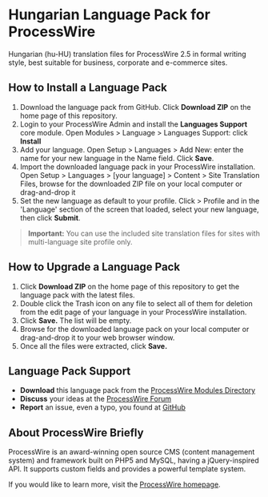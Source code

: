 Hungarian Language Pack for ProcessWire
=======================================

Hungarian (hu-HU) translation files for ProcessWire 2.5 in formal writing style,
best suitable for business, corporate and e-commerce sites.


How to Install a Language Pack
------------------------------

1. Download the language pack from GitHub.
   Click **Download ZIP** on the home page of this repository.
2. Login to your ProcessWire Admin and install the **Languages Support** core module.
   Open Modules > Language > Languages Support: click **Install**
3. Add your language.
   Open Setup > Languages > Add New: enter the name for your new language in the Name field. Click **Save**.
4. Import the downloaded language pack in your ProcessWire installation.
   Open Setup > Languages > [your language] > Content > Site Translation Files,
   browse for the downloaded ZIP file on your local computer or drag-and-drop it 
5. Set the new language as default to your profile.
   Click <i class="icon-wrench"></i> > Profile and in the 'Language' section of the screen that loaded, select your new language, then click **Submit**.
   
> **Important:** You can use the included site translation files for sites with
multi-language site profile only.


How to Upgrade a Language Pack
------------------------------
1. Click **Download ZIP** on the home page of this repository to get the language pack with the latest files.
2. Double click the Trash icon on any file to select all of them for deletion from the edit page of your language in your ProcessWire installation.
3. Click **Save.** The list will be empty.
4. Browse for the downloaded language pack on your local computer or drag-and-drop it to your web browser window.
5. Once all the files were extracted, click **Save.**


Language Pack Support
---------------------
- **Download** this language pack from the [ProcessWire Modules Directory](http://modules.processwire.com/modules/hungarian/)
- **Discuss** your ideas at the [ProcessWire Forum](https://processwire.com/talk/topic/7243-hungarian-hu-hu/)
- **Report** an issue, even a typo, you found at [GitHub](https://github.com/jtherczeg/processwire-hungarian-lng/issues)


About ProcessWire Briefly
-------------------------
ProcessWire is an award-winning open source CMS (content management system)
and framework built on PHP5 and MySQL, having a jQuery-inspired API. It supports custom fields and provides a powerful template system.

If you would like to learn more, visit the [ProcessWire homepage](http://processwire.com/).

